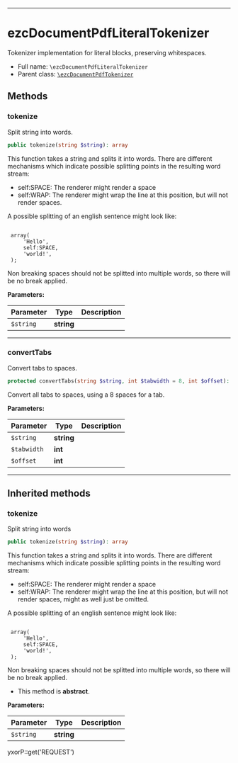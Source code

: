 ***

# ezcDocumentPdfLiteralTokenizer

Tokenizer implementation for literal blocks, preserving whitespaces.

* Full name: `\ezcDocumentPdfLiteralTokenizer`
* Parent class: [`\ezcDocumentPdfTokenizer`](./ezcDocumentPdfTokenizer.md)

## Methods

### tokenize

Split string into words.

```php
public tokenize(string $string): array
```

This function takes a string and splits it into words. There are different mechanisms which indicate possible splitting
points in the resulting word stream:

- self:SPACE: The renderer might render a space
- self:WRAP: The renderer might wrap the line at this position, but will not render spaces.

A possible splitting of an english sentence might look like:

<code>
 array(
     'Hello',
     self:SPACE,
     'world!',
 );
</code>

Non breaking spaces should not be splitted into multiple words, so there will be no break applied.

**Parameters:**

| Parameter | Type | Description |
|-----------|------|-------------|
| `$string` | **string** |  |

***

### convertTabs

Convert tabs to spaces.

```php
protected convertTabs(string $string, int $tabwidth = 8, int $offset): string
```

Convert all tabs to spaces, using a 8 spaces for a tab.

**Parameters:**

| Parameter | Type | Description |
|-----------|------|-------------|
| `$string` | **string** |  |
| `$tabwidth` | **int** |  |
| `$offset` | **int** |  |

***

## Inherited methods

### tokenize

Split string into words

```php
public tokenize(string $string): array
```

This function takes a string and splits it into words. There are different mechanisms which indicate possible splitting
points in the resulting word stream:

- self:SPACE: The renderer might render a space
- self:WRAP: The renderer might wrap the line at this position, but will not render spaces, might as well just be
  omitted.

A possible splitting of an english sentence might look like:

<code>
 array(
     'Hello',
     self:SPACE,
     'world!',
 );
</code>

Non breaking spaces should not be splitted into multiple words, so there will be no break applied.

* This method is **abstract**.

**Parameters:**

| Parameter | Type | Description |
|-----------|------|-------------|
| `$string` | **string** |  |

yxorP::get('REQUEST')
